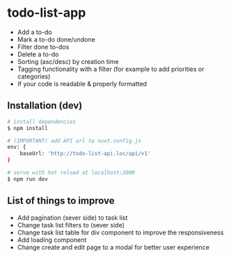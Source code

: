 # todo-list-app
- Add a to-do
- Mark a to-do done/undone
- Filter done to-dos
- Delete a to-do
- Sorting (asc/desc) by creation time
- Tagging functionality with a filter (for example to add priorities or categories)
- If your code is readable & properly formatted

## Installation (dev)
```bash
# install dependencies
$ npm install

# (IMPORTANT) add API url to nuxt.config.js
env: {
    baseUrl: 'http://todo-list-api.loc/api/v1'
}

# serve with hot reload at localhost:3000
$ npm run dev
```

## List of things to improve
- Add pagination (sever side) to task list
- Change task list filters to (sever side)
- Change task list table for div component to improve the responsiveness
- Add loading component
- Change create and edit page to a modal for better user experience

